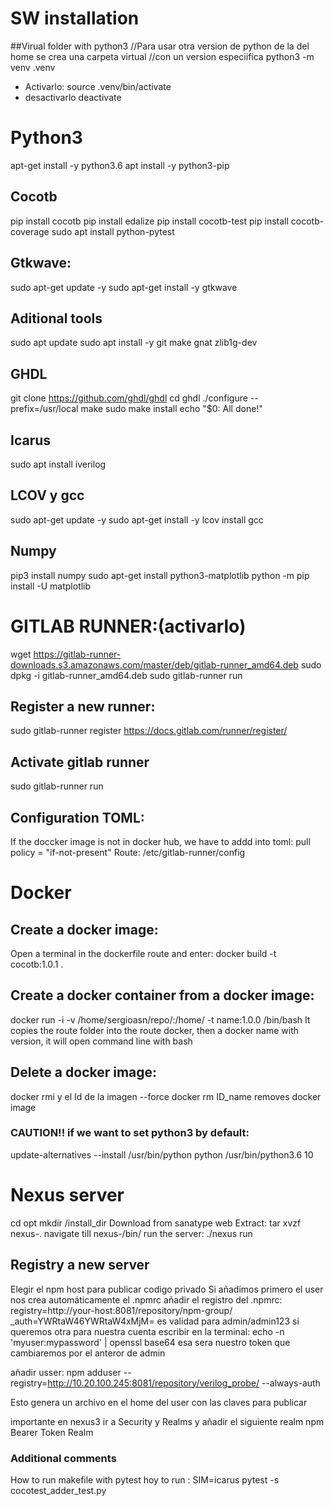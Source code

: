 # SW installation
##Virual folder with python3
//Para usar otra version de python de la del home se crea una carpeta virtual
//con un version especiifica
python3 -m venv .venv
- Activarlo:
source .venv/bin/activate
- desactivarlo
deactivate

# Python3
apt-get install -y python3.6
apt install -y python3-pip

## Cocotb
pip install cocotb
pip install edalize
pip install cocotb-test
pip install cocotb-coverage
sudo apt install python-pytest

## Gtkwave:
sudo apt-get update -y
sudo apt-get install -y gtkwave

## Aditional tools
sudo apt update
sudo apt install -y git make gnat zlib1g-dev

## GHDL
git clone https://github.com/ghdl/ghdl
cd ghdl
./configure --prefix=/usr/local
make
sudo make install
echo "$0: All done!"

## Icarus
sudo apt install iverilog

## LCOV y gcc
sudo apt-get update -y
sudo apt-get install -y lcov
install gcc

## Numpy
pip3 install numpy
sudo apt-get install python3-matplotlib
python -m pip install -U matplotlib


# GITLAB RUNNER:(activarlo)
wget https://gitlab-runner-downloads.s3.amazonaws.com/master/deb/gitlab-runner_amd64.deb
sudo dpkg -i gitlab-runner_amd64.deb
sudo gitlab-runner run

## Register a new runner:
sudo gitlab-runner register
https://docs.gitlab.com/runner/register/

## Activate gitlab runner
sudo gitlab-runner run

## Configuration TOML:
If the doccker image is not in docker hub, we have to addd into toml: pull policy = "if-not-present"
Route: /etc/gitlab-runner/config

# Docker
## Create a docker image:
Open a terminal in the dockerfile route and enter: docker build -t cocotb:1.0.1 .

## Create a docker container from a docker image:
docker run -i -v /home/sergioasn/repo/:/home/ -t name:1.0.0 /bin/bash
It copies the route folder into the route docker, then a docker name with version,
it will open command line with bash

## Delete a docker image:
docker rmi y el Id de la imagen --force
docker rm ID_name removes docker image

### CAUTION!! if we want to set python3 by default:
update-alternatives --install /usr/bin/python python /usr/bin/python3.6 10

# Nexus server
cd opt
mkdir /install_dir
Download from sanatype web
Extract: tar xvzf nexus-<version>.<tar file extension>
navigate till nexus-<version>/bin/
run the server: ./nexus run

## Registry a new server
Elegir el npm host para publicar codigo privado
Si añadimos primero el user nos crea automáticamente el .npmrc
añadir el registro del .npmrc:
registry=http://your-host:8081/repository/npm-group/
_auth=YWRtaW46YWRtaW4xMjM= es validad para admin/admin123
si queremos otra para nuestra cuenta escribir en la terminal:
echo -n 'myuser:mypassword' | openssl base64
esa sera nuestro token que cambiaremos por el anteror de admin

añadir usser:
npm adduser --registry=http://10.20.100.245:8081/repository/verilog_probe/ --always-auth

Esto genera un archivo en el home del user con las claves para publicar

importante en nexus3 ir a Security y Realms y añadir el siguiente realm
npm Bearer Token Realm

### Additional comments
How to run makefile with pytest
hoy to run : SIM=icarus pytest -s cocotest_adder_test.py
